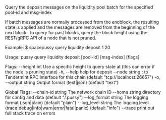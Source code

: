Query the deposit messages on the liquidity pool batch for the specified pool-id and msg-index

If batch messages are normally processed from the endblock,
the resulting state is applied and the messages are removed from the beginning of the next block.
To query for past blocks, query the block height using the REST/gRPC API of a node that is not pruned.

Example:
$ spacepussy query liquidity deposit 1 20

Usage:
  pussy query liquidity deposit [pool-id] [msg-index] [flags]

Flags:
      --height int      Use a specific height to query state at (this can error if the node is pruning state)
  -h, --help            help for deposit
      --node string     <host>:<port> to Tendermint RPC interface for this chain (default "tcp://localhost:26657")
  -o, --output string   Output format (text|json) (default "text")

Global Flags:
      --chain-id string     The network chain ID
      --home string         directory for config and data (default "/.pussy")
      --log_format string   The logging format (json|plain) (default "plain")
      --log_level string    The logging level (trace|debug|info|warn|error|fatal|panic) (default "info")
      --trace               print out full stack trace on errors
